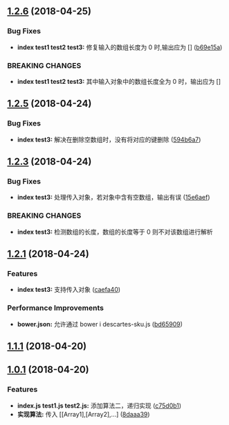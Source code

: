 <a name="1.2.6"></a>
## [1.2.6](https://github.com/vxhly/descartes-sku.js/compare/v1.2.5...v1.2.6) (2018-04-25)


### Bug Fixes

* **index test1 test2 test3:** 修复输入的数组长度为 0 时,输出应为 [] ([b69e15a](https://github.com/vxhly/descartes-sku.js/commit/b69e15a))


### BREAKING CHANGES

* **index test1 test2 test3:** 其中输入对象中的数组长度全为 0 时，输出应为 []



<a name="1.2.5"></a>
## [1.2.5](https://github.com/vxhly/descartes-sku.js/compare/v1.2.3...v1.2.5) (2018-04-24)


### Bug Fixes

* **index test3:** 解决在删除空数组时，没有将对应的键删除 ([594b6a7](https://github.com/vxhly/descartes-sku.js/commit/594b6a7))



<a name="1.2.3"></a>
## [1.2.3](https://github.com/vxhly/descartes-sku.js/compare/v1.2.1...v1.2.3) (2018-04-24)


### Bug Fixes

* **index test3:** 处理传入对象，若对象中含有空数组，输出有误 ([15e6aef](https://github.com/vxhly/descartes-sku.js/commit/15e6aef))


### BREAKING CHANGES

* **index test3:** 检测数组的长度，数组的长度等于 0 则不对该数组进行解析



<a name="1.2.1"></a>
## [1.2.1](https://github.com/vxhly/descartes-sku.js/compare/v1.1.1...v1.2.1) (2018-04-24)


### Features

* **index test3:** 支持传入对象 ([caefa40](https://github.com/vxhly/descartes-sku.js/commit/caefa40))


### Performance Improvements

* **bower.json:** 允许通过 bower i descartes-sku.js ([bd65909](https://github.com/vxhly/descartes-sku.js/commit/bd65909))



<a name="1.1.1"></a>
## [1.1.1](https://github.com/vxhly/descartes-sku.js/compare/v1.0.1...v1.1.1) (2018-04-20)



<a name="1.0.1"></a>
## [1.0.1](https://github.com/vxhly/descartes-sku.js/compare/8daaa39...v1.0.1) (2018-04-20)


### Features

* **index.js test1.js test2.js:** 添加算法二，递归实现 ([c75d0b1](https://github.com/vxhly/descartes-sku.js/commit/c75d0b1))
* **实现算法:** 传入 [[Array1],[Array2],...] ([8daaa39](https://github.com/vxhly/descartes-sku.js/commit/8daaa39))



